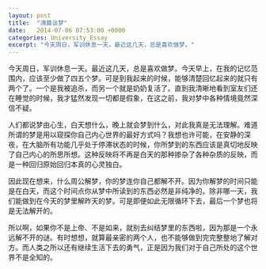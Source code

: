 ```yaml
---
layout: post
title:  "清晨谈梦"
date:   2014-07-06 07:53:00 +0000
categories: University_Essay
excerpt: "今天周日，军训休息一天。最近这几天，总是喜欢做梦。"
---
```


今天周日，军训休息一天。最近这几天，总是喜欢做梦。今天早上，在我的记忆范围内，应该至少做了四五个梦。可是到我起来的时候，能够清楚回忆起来的就只有两个了。一个是我被追杀，而另一个就是奶奶复活了。直到我清晰地看到室友们还在睡觉的时候，我才猛然发现一切都是假象，在这之前，我对梦中各种情境竟然深信不疑。

人们都说梦由心生，白天想什么，晚上就会梦到什么，对此我真是无法理解。难道所谓的梦是用以窥探你自己内心世界的最好方式吗？我想也许可能，在安静的深夜，在大脑所有功能几乎处于停滞状态的时候，你所梦到的东西应该是真切地反映了自己内心的所思所想。这种反映将不再是白天的那种掺杂了各种杂质的反映，而是一种回归原始回归本真的心灵独白。

因此现在想来，什么周公解梦，你的梦连你自己都解不开。因为你解梦的时间只能是在白天，而这个时间点你从梦中所读到的东西必然是非纯净的。除非哪一天，我们能做到在今天的梦里解昨天的梦。可是即便如此无限循环下去，最后一个梦也将是无法解开的。

所以啊，如果你不是上帝、不是如来，就别去纠结梦里的东西啦，因为那是一个永远解不开的谜。有时想想，就算最亲密的两个人，也不能够做到完完整整地了解对方。而人类之所以还有继续生活下去的勇气，正是因为我们对于自己所处的这个世界不是全知的。